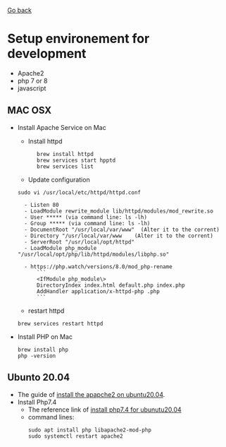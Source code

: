 [Go back](/readme)
# Setup environement for development
-   Apache2
-   php 7 or 8
-   javascript


## MAC OSX 
- Install Apache Service on Mac
    -   Install httpd
    ````
          brew install httpd
          brew services start hpptd
          brew services list
    ````
    

    -   Update configuration
    ```
    sudo vi /usr/local/etc/httpd/httpd.conf
    ```   
        - Listen 80
        - LoadModule rewrite_module lib/httpd/modules/mod_rewrite.so
        - User ***** (via command line: ls -lh)
        - Group ***** (via command line: ls -lh)
        - DocumentRoot "/usr/local/var/www"  (Alter it to the corrent)
        - Directory "/usr/local/var/www    (Alter it to the corrent)
        - ServerRoot "/usr/local/opt/httpd"
        - LoadModule php_module "/usr/local/opt/php/lib/httpd/modules/libphp.so"

        - https://php.watch/versions/8.0/mod_php-rename    
            ```
            <IfModule php_module\> 
            DirectoryIndex index.html default.php index.php 
            AddHandler application/x-httpd-php .php
            ```

    -  restart httpd 
    ```
    brew services restart httpd     
    ```

-   Install PHP on Mac
    ```
    brew install php
    php -version
    ```

## Ubunto 20.04
-   The guide of [install the apapche2 on ubuntu20.04](https://www.digitalocean.com/community/tutorials/how-to-install-the-apache-web-server-on-ubuntu-20-04).
-   Install Php7.4
    -   The reference link of [install php7.4 for ubunutu20.04](https://linuxize.com/post/how-to-install-php-on-ubuntu-20-04/)
    -   command lines:
        ``` 
        sudo apt install php libapache2-mod-php
        sudo systemctl restart apache2 
        ```
        
  
